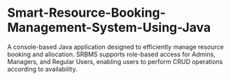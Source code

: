# Smart-Resource-Booking-Management-System-Using-Java
A console-based Java application designed to efficiently manage resource booking and allocation. SRBMS supports role-based access for Admins, Managers, and Regular Users, enabling users to perform CRUD operations according to availability.
